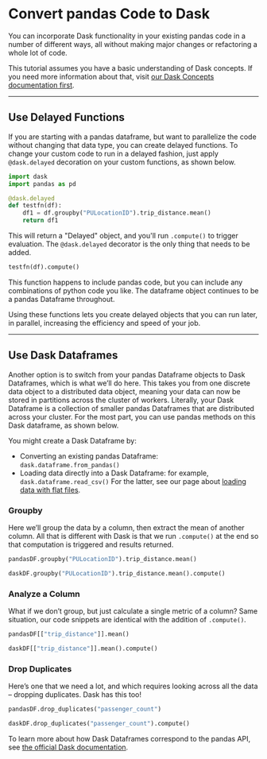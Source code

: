 # Convert pandas Code to Dask

You can incorporate Dask functionality in your existing pandas code in a number of different ways, all without making major changes or refactoring a whole lot of code.

This tutorial assumes you have a basic understanding of Dask concepts. If you need more information about that, visit [our Dask Concepts documentation first](<docs/Reference/dask_concepts.md>).

***

## Use Delayed Functions
If you are starting with a pandas dataframe, but want to parallelize the code without changing that data type, you can create delayed functions.  To change your custom code to run in a delayed fashion, just apply `@dask.delayed` decoration on your custom functions, as shown below. 

```python
import dask 
import pandas as pd

@dask.delayed
def testfn(df):
    df1 = df.groupby("PULocationID").trip_distance.mean()
    return df1
```
This will return a "Delayed" object, and you'll run `.compute()` to trigger evaluation. The `@dask.delayed` decorator is the only thing that needs to be added.

```python
testfn(df).compute()
```

This function happens to include pandas code, but you can include any combinations of python code you like. The dataframe object continues to be a pandas Dataframe throughout.

Using these functions lets you create delayed objects that you can run later, in parallel, increasing the efficiency and speed of your job.

***

## Use Dask Dataframes
Another option is to switch from your pandas Dataframe objects to Dask Dataframes, which is what we’ll do here. This takes you from one discrete data object to a distributed data object, meaning your data can now be stored in partitions across the cluster of workers. Literally, your Dask Dataframe is a collection of smaller pandas Dataframes that are distributed across your cluster. For the most part, you can use pandas methods on this Dask dataframe, as shown below.

You might create a Dask Dataframe by:

* Converting an existing pandas Dataframe: `dask.dataframe.from_pandas()`
* Loading data directly into a Dask Dataframe: for example, `dask.dataframe.read_csv()`
For the latter, see our page about [loading data with flat files](<docs/Examples/python/load-data/qs-load-data-local-files.md>).

### Groupby
Here we’ll group the data by a column, then extract the mean of another column. All that is different with Dask is that we run `.compute()` at the end so that computation is triggered and results returned.

```python
pandasDF.groupby("PULocationID").trip_distance.mean()
```

```python
daskDF.groupby("PULocationID").trip_distance.mean().compute()
```

### Analyze a Column
What if we don’t group, but just calculate a single metric of a column? Same situation, our code snippets are identical with the addition of `.compute()`.

```python
pandasDF[["trip_distance"]].mean()
```

```python
daskDF[["trip_distance"]].mean().compute()
```

### Drop Duplicates
Here’s one that we need a lot, and which requires looking across all the data – dropping duplicates. Dask has this too!

```python
pandasDF.drop_duplicates("passenger_count")
```

```python
daskDF.drop_duplicates("passenger_count").compute()
```

To learn more about how Dask Dataframes correspond to the pandas API, see <a href="https://docs.dask.org/en/latest/dataframe-api.html" target='_blank' rel='noopener'>the official Dask documentation</a>.
